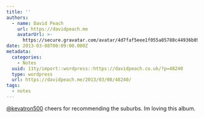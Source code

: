 ```yaml
---
title: ''
authors:
  - name: David Peach
    url: https://davidpeach.me
    avatarUrl: >-
      https://secure.gravatar.com/avatar/4d7faf5eee1f055a85788c44936b8995eaab6dfb004e7854ec747ccb272e91ee?s=96&d=mm&r=g
date: 2013-03-08T00:09:00.000Z
metadata:
  categories:
    - Notes
  uuid: 11ty/import::wordpress::https://davidpeach.co.uk/?p=48240
  type: wordpress
  url: https://davidpeach.me/2013/03/08/48240/
tags:
  - notes
---
```

[@kevatron500](https://twitter.com/kevatron500) cheers for recommending the suburbs. Im loving this album.